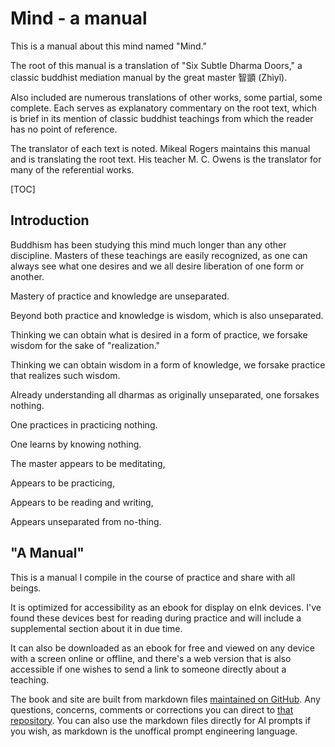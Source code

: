 # Mind - a manual

This is a manual about this mind named "Mind."

The root of this manual is a translation of "Six Subtle Dharma Doors," a classic buddhist mediation manual by the great master 智顗 (Zhìyǐ).

Also included are numerous translations of other works, some partial, some complete. Each serves as explanatory commentary on the root text, which is brief in its mention of classic buddhist teachings from which the reader has no point of reference.

The translator of each text is noted. Mikeal Rogers maintains this manual and is translating the root text. His teacher M. C. Owens is the translator for many of the referential works.

[TOC]

## Introduction

Buddhism has been studying this mind much longer than any other discipline. Masters of these teachings are easily recognized, as one can always see what one desires and we all desire liberation of one form or another.

Mastery of practice and knowledge are unseparated.

Beyond both practice and knowledge is wisdom, which is also unseparated.

Thinking we can obtain what is desired in a form of practice, we forsake wisdom for the sake of "realization."

Thinking we can obtain wisdom in a form of knowledge, we forsake practice that realizes such wisdom.

Already understanding all dharmas as originally unseparated, one forsakes nothing.

One practices in practicing nothing.

One learns by knowing nothing.

The master appears to be meditating,

Appears to be practicing,

Appears to be reading and writing,

Appears unseparated from no-thing.

## "A Manual"

This is a manual I compile in the course of practice and share with all beings.

It is optimized for accessibility as an ebook for display on eInk devices. I've found these devices best for reading during practice and will include a supplemental section about it in due time.

It can also be downloaded as an ebook for free and viewed on any device with a screen online or offline, and there's a web version that is also accessible if one wishes to send a link to someone directly about a teaching.

The book and site are built from markdown files [maintained on GitHub](https://github.com/mikeal/mind). Any questions, concerns, comments or corrections you can direct to [that repository](https://github.com/mikeal/mind). You can also use the markdown files directly for AI prompts if you wish, as markdown is the unoffical prompt engineering language.
